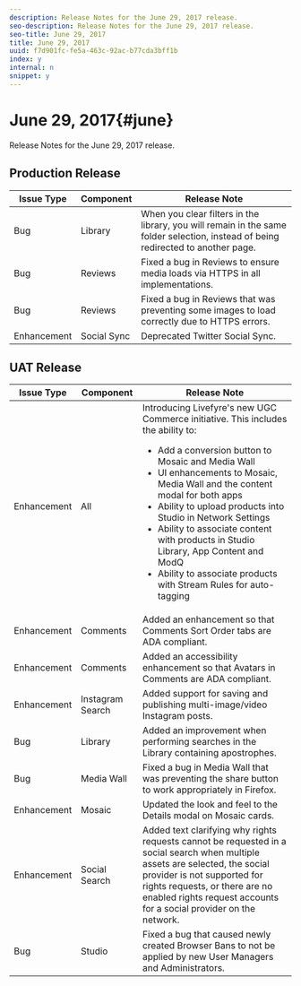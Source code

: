 ```yaml
---
description: Release Notes for the June 29, 2017 release.
seo-description: Release Notes for the June 29, 2017 release.
seo-title: June 29, 2017
title: June 29, 2017
uuid: f7d901fc-fe5a-463c-92ac-b77cda3bff1b
index: y
internal: n
snippet: y
---
```


# June 29, 2017{#june}

Release Notes for the June 29, 2017 release.

## Production Release

| **Issue Type** |**Component** |**Release Note** |
|---|---|---|
|  Bug | Library | When you clear filters in the library, you will remain in the same folder selection, instead of being redirected to another page. |
|  Bug | Reviews | Fixed a bug in Reviews to ensure media loads via HTTPS in all implementations. |
|  Bug | Reviews  | Fixed a bug in Reviews that was preventing some images to load correctly due to HTTPS errors.  |
|  Enhancement | Social Sync | Deprecated Twitter Social Sync.  |

## UAT Release

|Issue Type|Component|Release Note|
|--- |--- |--- |
|Enhancement|All|Introducing Livefyre's new UGC Commerce initiative. This includes the ability to:  <br><ul><li>Add a conversion button to Mosaic and Media Wall</li><li> UI enhancements to Mosaic, Media Wall and the content modal for both apps</li><li>Ability to upload products into Studio in Network Settings</li><li>Ability to associate content with products in Studio Library, App Content and ModQ</li><li>Ability to associate products with Stream Rules for auto-tagging</li></ul>|
|Enhancement|Comments|Added an enhancement so that Comments Sort Order tabs are ADA compliant.|
|Enhancement|Comments|Added an accessibility enhancement so that Avatars in Comments are ADA compliant.|
|Enhancement|Instagram Search|Added support for saving and publishing multi-image/video Instagram posts.|
|Bug|Library|Added an improvement when performing searches in the Library containing apostrophes.|
|Bug|Media Wall|Fixed a bug in Media Wall that was preventing the share button to work appropriately in Firefox.|
|Enhancement|Mosaic|Updated the look and feel to the Details modal on Mosaic cards.|
|Enhancement|Social Search|Added text clarifying why rights requests cannot be requested in a social search when multiple assets are selected, the social provider is not supported for rights requests, or there are no enabled rights request accounts for a social provider on the network.|
|Bug|Studio|Fixed a bug that caused newly created Browser Bans to not be applied by new User Managers and Administrators.|


